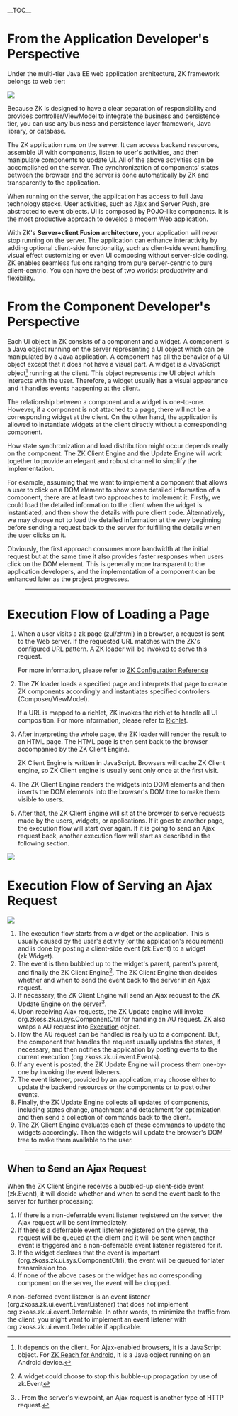 \_\_TOC\_\_

# From the Application Developer's Perspective

Under the multi-tier Java EE web application architecture, ZK framework
belongs to web tier:

![](zk-web-tier.jpg)

Because ZK is designed to have a clear separation of responsibility and
provides controller/ViewModel to integrate the business and persistence
tier, you can use any business and persistence layer framework, Java
library, or database.

The ZK application runs on the server. It can access backend resources,
assemble UI with components, listen to user's activities, and then
manipulate components to update UI. All of the above activities can be
accomplished on the server. The synchronization of components' states
between the browser and the server is done automatically by ZK and
transparently to the application.

When running on the server, the application has access to full Java
technology stacks. User activities, such as Ajax and Server Push, are
abstracted to event objects. UI is composed by POJO-like components. It
is the most productive approach to develop a modern Web application.

With ZK's **Server+client Fusion architecture**, your application will
never stop running on the server. The application can enhance
interactivity by adding optional client-side functionality, such as
client-side event handling, visual effect customizing or even UI
composing without server-side coding. ZK enables seamless fusions
ranging from pure server-centric to pure client-centric. You can have
the best of two worlds: productivity and flexibility.

# From the Component Developer's Perspective

Each UI object in ZK consists of a component and a widget. A component
is a Java object running on the server representing a UI object which
can be manipulated by a Java application. A component has all the
behavior of a UI object except that it does not have a visual part. A
widget is a JavaScript object[^1] running at the client. This object
represents the UI object which interacts with the user. Therefore, a
widget usually has a visual appearance and it handles events happening
at the client.

The relationship between a component and a widget is one-to-one.
However, if a component is not attached to a page, there will not be a
corresponding widget at the client. On the other hand, the application
is allowed to instantiate widgets at the client directly without a
corresponding component.

How state synchronization and load distribution might occur depends
really on the component. The ZK Client Engine and the Update Engine will
work together to provide an elegant and robust channel to simplify the
implementation.

For example, assuming that we want to implement a component that allows
a user to click on a DOM element to show some detailed information of a
component, there are at least two approaches to implement it. Firstly,
we could load the detailed information to the client when the widget is
instantiated, and then show the details with pure client code.
Alternatively, we may choose not to load the detailed information at the
very beginning before sending a request back to the server for
fulfilling the details when the user clicks on it.

Obviously, the first approach consumes more bandwidth at the initial
request but at the same time it also provides faster responses when
users click on the DOM element. This is generally more transparent to
the application developers, and the implementation of a component can be
enhanced later as the project progresses.

> ------------------------------------------------------------------------
>
> <references/>

# Execution Flow of Loading a Page

1.  When a user visits a zk page (zul/zhtml) in a browser, a request is
    sent to the Web server. If the requested URL matches with the ZK's
    configured URL pattern. A ZK loader will be invoked to serve this
    request.
      
    For more information, please refer to [ZK Configuration
    Reference](ZK_Configuration_Reference/web.xml/ZK_Loader)
2.  The ZK loader loads a specified page and interprets that page to
    create ZK components accordingly and instantiates specified
    controllers (Composer/ViewModel).
      
    If a URL is mapped to a richlet, ZK invokes the richlet to handle
    all UI composition. For more information, please refer to
    [Richlet](ZK_Developer's_Reference/UI_Composing/Richlet).
3.  After interpreting the whole page, the ZK loader will render the
    result to an HTML page. The HTML page is then sent back to the
    browser accompanied by the ZK Client Engine.
      
    ZK Client Engine is written in JavaScript. Browsers will cache ZK
    Client engine, so ZK Client engine is usually sent only once at the
    first visit.
4.  The ZK Client Engine renders the widgets into DOM elements and then
    inserts the DOM elements into the browser's DOM tree to make them
    visible to users.
5.  After that, the ZK Client Engine will sit at the browser to serve
    requests made by the users, widgets, or applications. If it goes to
    another page, the execution flow will start over again. If it is
    going to send an Ajax request back, another execution flow will
    start as described in the following section.

![](Load-page.jpg)

# Execution Flow of Serving an Ajax Request

![](architecture-s.png)

1.  The execution flow starts from a widget or the application. This is
    usually caused by the user's activity (or the application's
    requirement) and is done by posting a client-side event
    (<javadoc directory="jsdoc">zk.Event</javadoc>) to a widget
    (<javadoc method="fire(zk.Event,int)" directory="jsdoc">zk.Widget</javadoc>).
2.  The event is then bubbled up to the widget's parent, parent's
    parent, and finally the ZK Client Engine[^2]. The ZK Client Engine
    then decides whether and when to send the event back to the server
    in an Ajax request.
3.  If necessary, the ZK Client Engine will send an Ajax request to the
    ZK Update Engine on the server[^3].
4.  Upon receiving Ajax requests, the ZK Update engine will invoke
    <javadoc method="service(org.zkoss.zk.au.AuRequest,boolean)" type="interface">org.zkoss.zk.ui.sys.ComponentCtrl</javadoc>
    for handling an AU request. ZK also wraps a AU request into
    [Execution](https://www.zkoss.org/javadoc/latest/zk/org/zkoss/zk/ui/Execution.html)
    object.
5.  How the AU request can be handled is really up to a component. But,
    the component that handles the request usually updates the states,
    if necessary, and then notifies the application by posting events to
    the current execution
    (<javadoc method="postEvent(org.zkoss.zk.ui.event.Event)">org.zkoss.zk.ui.event.Events</javadoc>).
6.  If any event is posted, the ZK Update Engine will process them
    one-by-one by invoking the event listeners.
7.  The event listener, provided by an application, may choose either to
    update the backend resources or the components or to post other
    events.
8.  Finally, the ZK Update Engine collects all updates of components,
    including states change, attachment and detachment for optimization
    and then send a collection of commands back to the client.
9.  The ZK Client Engine evaluates each of these commands to update the
    widgets accordingly. Then the widgets will update the browser's DOM
    tree to make them available to the user.

> ------------------------------------------------------------------------
>
> <references/>

## When to Send an Ajax Request

When the ZK Client Engine receives a bubbled-up client-side event
(<javadoc directory="jsdoc">zk.Event</javadoc>), it will decide whether
and when to send the event back to the server for further processing:

1.  If there is a non-deferrable event listener registered on the
    server, the Ajax request will be sent immediately.
2.  If there is a deferrable event listener registered on the server,
    the request will be queued at the client and it will be sent when
    another event is triggered and a non-deferrable event listener
    registered for it.
3.  If the widget declares that the event is important
    (<javadoc method="CE_IMPORTANT">org.zkoss.zk.ui.sys.ComponentCtrl</javadoc>),
    the event will be queued for later transmission too.
4.  If none of the above cases or the widget has no corresponding
    component on the server, the event will be dropped.

A non-deferred event listener is an event listener
(<javadoc type="interface">org.zkoss.zk.ui.event.EventListener</javadoc>)
that does not implement
<javadoc type="interface">org.zkoss.zk.ui.event.Deferrable</javadoc>. In
other words, to minimize the traffic from the client, you might want to
implement an event listener with
<javadoc type="interface">org.zkoss.zk.ui.event.Deferrable</javadoc> if
applicable.

[^1]: It depends on the client. For Ajax-enabled browsers, it is a
    JavaScript object. For [ZK Reach for
    Android](http://code.google.com/p/zkreach/), it is a Java object
    running on an Android device.

[^2]: A widget could choose to stop this bubble-up propagation by use of
    <javadoc directory="jsdoc" method="stop(_global_.Map)">zk.Event</javadoc>

[^3]: . From the server's viewpoint, an Ajax request is another type of
    HTTP request.
